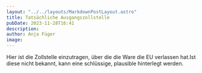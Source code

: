 ```yaml
---
layout: "../../layouts/MarkdownPostLayout.astro"
title: Tatsächliche Ausgangszollstelle
pubDate: 2023-11-28T16:41
description: 
author: Anja Füger
image: 
---
```


Hier ist die Zollstelle einzutragen, über die die Ware die EU verlassen hat.Ist diese nicht bekannt, kann eine schlüssige, plausible hinterlegt werden.